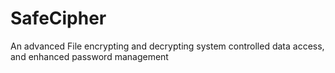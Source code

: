 # SafeCipher
An advanced File encrypting and decrypting system controlled data access, and enhanced password management
